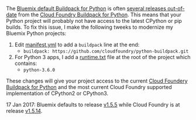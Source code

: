 The [Bluemix default Buildpack for Python](https://console.ng.bluemix.net/docs/runtimes/python/index.html) is often [several releases out-of-date](https://github.com/cloudfoundry/python-buildpack/releases) from the [Cloud Foundry Buildpack for Python](https://github.com/cloudfoundry/python-buildpack).  This means that your Python project will probably not have access to the latest CPython or pip builds.  To fix this issue, I make the following tweeks to modernize my Bluemix Python projects:

1. Edit [manifest.yml](manifest.yml) to add a `buildpack` line at the end:
    *  `buildpack: https://github.com/cloudfoundry/python-buildpack.git`
2. For Python 3 apps, I add a [runtime.txt]() file at the root of the project which contains:
    * `python-3.6.0`

These changes will give your project access to the current [Cloud Foundery Buildpack for Python](https://github.com/cloudfoundry/python-buildpack) and the most current Cloud Foundry supported implementation of CPython2 or CPython3.

17 Jan 2017: Bluemix defaults to release [v1.5.5](https://github.com/cloudfoundry/python-buildpack/releases/tag/v1.5.5) while Cloud Foundry is at release [v1.5.14](https://github.com/cloudfoundry/python-buildpack/releases/tag/v1.5.14).
